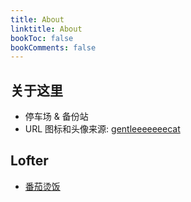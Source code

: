 ```yaml
---
title: About
linktitle: About
bookToc: false
bookComments: false
---
```


## **关于这里**
- 停车场 & 备份站
- URL 图标和头像来源: [gentleeeeeeecat](https://www.instagram.com/gentleeeeeeecat/)

## **Lofter**
- [番茄烫饭](https://tomatohotrice.lofter.com/)
